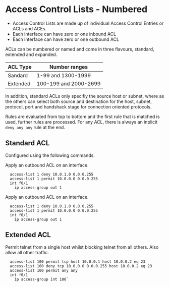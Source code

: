 # Access Control Lists - Numbered

- Access Control Lists are made up of individual Access Control Entries or ACLs and ACEs.
- Each interface can have zero or one inbound ACL
- Each interface can have zero or one outbound ACL

ACLs can be numbered or named and come in three flavours, standard, extended and expanded.

|  ACL Type | Number ranges |
| --------- | ------------ |
| Sandard   |    1-99 and 1300-1999 |
| Extended  |  100-199 and 2000-2699 |

In addition, standard ACLs only specifiy the source host or subnet, where as the others can select both source and destination for the host, subnet, protocol, port and handshack stage for connection oriented protocols.

Rules are evaluated from top to bottom and the first rule that is matched is used, further rules are processed. For any ACL, there is always an inplicit `deny any any` rule at the end.

## Standard ACL

Configured using the following commands.

Apply an outbound ACL on an interface.

```Cisco
  access-list 1 deny 10.0.1.0 0.0.0.255
  access-list 1 permit 10.0.0.0 0.0.0.255
  int f0/1
    ip access-group out 1
```

Apply an outbound ACL on an interface.

```Cisco
  access-list 1 deny 10.0.1.0 0.0.0.255
  access-list 1 permit 10.0.0.0 0.0.0.255
  int f0/1
    ip access-group out 1
```

## Extended ACL

Permit telnet from a single host whilst blocking telnet from all others. Also allow all other traffic.

```Cisco
  access-list 100 permit tcp host 10.0.0.1 host 10.0.0.2 eq 23
  access-list 100 deny tcp 10.0.0.0 0.0.0.255 host 10.0.0.2 eq 23
  access-list 100 permit any any
  int f0/1
    ip access-group int 100`
```
  